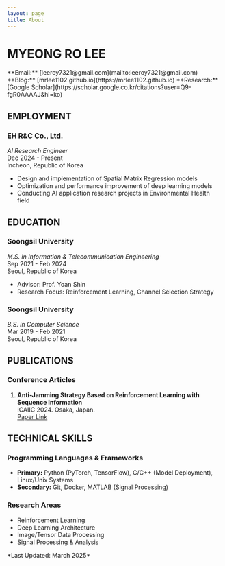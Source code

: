 ```yaml
---
layout: page
title: About
---
```


# MYEONG RO LEE

<div class="contact-info" markdown="1">
**Email:** [leeroy7321@gmail.com](mailto:leeroy7321@gmail.com)  
**Blog:** [mrlee1102.github.io](https://mrlee1102.github.io)  
**Research:** [Google Scholar](https://scholar.google.co.kr/citations?user=Q9-fgR0AAAAJ&hl=ko)
</div>

## EMPLOYMENT

### EH R&C Co., Ltd.
*AI Research Engineer*  
Dec 2024 - Present  
Incheon, Republic of Korea

- Design and implementation of Spatial Matrix Regression models
- Optimization and performance improvement of deep learning models
- Conducting AI application research projects in Environmental Health field

## EDUCATION

### Soongsil University
*M.S. in Information & Telecommunication Engineering*  
Sep 2021 - Feb 2024  
Seoul, Republic of Korea
- Advisor: Prof. Yoan Shin
- Research Focus: Reinforcement Learning, Channel Selection Strategy

### Soongsil University
*B.S. in Computer Science*  
Mar 2019 - Feb 2021  
Seoul, Republic of Korea

## PUBLICATIONS

### Conference Articles
1. **Anti-Jamming Strategy Based on Reinforcement Learning with Sequence Information**  
   ICAIIC 2024. Osaka, Japan.  
   [Paper Link](https://ieeexplore.ieee.org/abstract/document/10463328)

## TECHNICAL SKILLS

### Programming Languages & Frameworks
- **Primary:** Python (PyTorch, TensorFlow), C/C++ (Model Deployment), Linux/Unix Systems
- **Secondary:** Git, Docker, MATLAB (Signal Processing)

### Research Areas
- Reinforcement Learning
- Deep Learning Architecture
- Image/Tensor Data Processing
- Signal Processing & Analysis

<div class="last-updated" markdown="1">
*Last Updated: March 2025*
</div>
